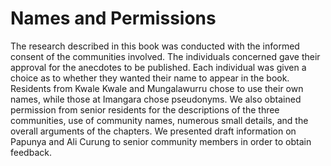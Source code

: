 # Names and Permissions

The research described in this book was conducted with the informed
consent of the communities involved. The individuals concerned gave
their approval for the anecdotes to be published. Each individual was
given a choice as to whether they wanted their name to appear in the
book. Residents from Kwale Kwale and Mungalawurru chose to use their own
names, while those at Imangara chose pseudonyms. We also obtained
permission from senior residents for the descriptions of the three
communities, use of community names, numerous small details, and the
overall arguments of the chapters. We presented draft information on
Papunya and Ali Curung to senior community members in order to obtain
feedback. 
